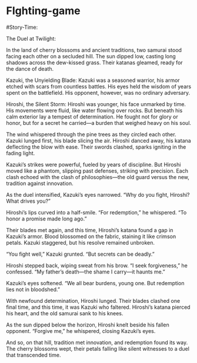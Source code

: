 # FIghting-game
 
#Story-Time:

The Duel at Twilight:

In the land of cherry blossoms and ancient traditions, two samurai stood facing each other on a secluded hill. The sun dipped low, casting long shadows across the dew-kissed grass. Their katanas gleamed, ready for the dance of death.

Kazuki, the Unyielding Blade: Kazuki was a seasoned warrior, his armor etched with scars from countless battles. His eyes held the wisdom of years spent on the battlefield. His opponent, however, was no ordinary adversary.

Hiroshi, the Silent Storm: Hiroshi was younger, his face unmarked by time. His movements were fluid, like water flowing over rocks. But beneath his calm exterior lay a tempest of determination. He fought not for glory or honor, but for a secret he carried—a burden that weighed heavy on his soul.

The wind whispered through the pine trees as they circled each other. Kazuki lunged first, his blade slicing the air. Hiroshi danced away, his katana deflecting the blow with ease. Their swords clashed, sparks igniting in the fading light.

Kazuki’s strikes were powerful, fueled by years of discipline. But Hiroshi moved like a phantom, slipping past defenses, striking with precision. Each clash echoed with the clash of philosophies—the old guard versus the new, tradition against innovation.

As the duel intensified, Kazuki’s eyes narrowed. “Why do you fight, Hiroshi? What drives you?”

Hiroshi’s lips curved into a half-smile. “For redemption,” he whispered. “To honor a promise made long ago.”

Their blades met again, and this time, Hiroshi’s katana found a gap in Kazuki’s armor. Blood blossomed on the fabric, staining it like crimson petals. Kazuki staggered, but his resolve remained unbroken.

“You fight well,” Kazuki grunted. “But secrets can be deadly.”

Hiroshi stepped back, wiping sweat from his brow. “I seek forgiveness,” he confessed. “My father’s death—the shame I carry—it haunts me.”

Kazuki’s eyes softened. “We all bear burdens, young one. But redemption lies not in bloodshed.”

With newfound determination, Hiroshi lunged. Their blades clashed one final time, and this time, it was Kazuki who faltered. Hiroshi’s katana pierced his heart, and the old samurai sank to his knees.

As the sun dipped below the horizon, Hiroshi knelt beside his fallen opponent. “Forgive me,” he whispered, closing Kazuki’s eyes.

And so, on that hill, tradition met innovation, and redemption found its way. The cherry blossoms wept, their petals falling like silent witnesses to a duel that transcended time.
